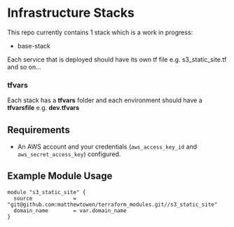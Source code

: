 # Infrastructure Stacks

This repo currently contains 1 stack which is a work in progress:

* base-stack

Each service that is deployed should have its own tf file e.g. s3_static_site.tf and so on...

### tfvars

Each stack has a **tfvars** folder and each environment should have a **tfvarsfile** e.g. **dev.tfvars**

## Requirements

* An AWS account and your credentials (`aws_access_key_id` and `aws_secret_access_key`) configured.

## Example Module Usage

```HCL
module "s3_static_site" {
  source             = "git@github.com:matthewtowen/terraform_modules.git//s3_static_site"
  domain_name        = var.domain_name
}